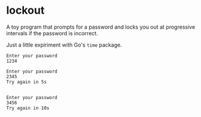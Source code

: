 # lockout

A toy program that prompts for a password and locks you out at progressive intervals if the password is incorrect. 

Just a little expiriment with Go's `time` package.

```
Enter your password
1234

Enter your password
2345
Try again in 5s


Enter your password
3456
Try again in 10s
```

